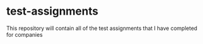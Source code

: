# test-assignments
This repository will contain all of the test assignments that I have completed for companies
